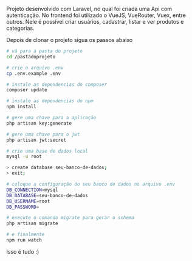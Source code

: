 Projeto desenvolvido com Laravel, no qual foi criada uma Api com autenticação.
No frontend foi utilizado o VueJS, VueRouter, Vuex, entre outros.
Nele é possível criar usuários, cadastrar, listar e ver produtos e categorias.

Depois de clonar o projeto sigua os passos abaixo

```bash
# vá para a pasta do projeto
cd /pastadoprojeto

# crie o arquivo .env
cp .env.example .env

# instale as dependencias do composer
composer update

# instale as dependencias do npm
npm install

# gere uma chave para a aplicação
php artisan key:generate

# gere uma chave para o jwt
php artisan jwt:secret

# crie uma base de dados local
mysql -u root

> create database seu-banco-de-dados;
> exit;

# coloque a configuração do seu banco de dados no arquivo .env
DB_CONNECTION=mysql
DB_DATABASE=seu-banco-de-dados
DB_USERNAME=root
DB_PASSWORD=

# execute o comando migrate para gerar o schema
php artisan migrate

# e finalmente
npm run watch
```

Isso é tudo :)
